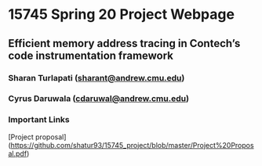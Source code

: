 # 15745 Spring 20 Project Webpage

## Efficient memory address tracing in Contech’s code instrumentation framework
### Sharan Turlapati (sharant@andrew.cmu.edu)
### Cyrus Daruwala (cdaruwal@andrew.cmu.edu)

### Important Links
[Project proposal] (https://github.com/shatur93/15745_project/blob/master/Project%20Proposal.pdf)
